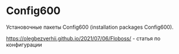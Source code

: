 # Config600
Установочные пакеты Config600 (installation packages Config600).

https://olegbezverhii.github.io/2021/07/06/Floboss/ - статья по конфигурации
